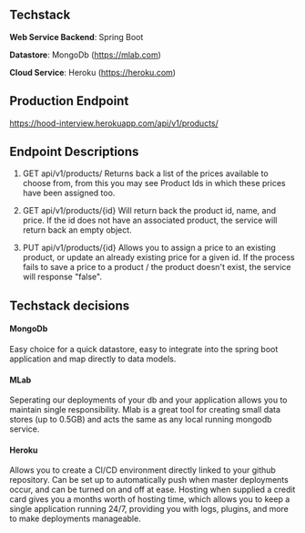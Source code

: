 ## Techstack
**Web Service Backend**: Spring Boot

**Datastore**: MongoDb (https://mlab.com)

**Cloud Service**: Heroku (https://heroku.com)

## Production Endpoint
https://hood-interview.herokuapp.com/api/v1/products/

## Endpoint Descriptions

1) GET api/v1/products/
Returns back a list of the prices available to choose from, from this you may see Product Ids in which these prices have been assigned too.

2) GET api/v1/products/{id}
Will return back the product id, name, and price. If the id does not have an associated product, the service will return back an empty object.

3) PUT api/v1/products/{id}
Allows you to assign a price to an existing product, or update an already existing price for a given id.
If the process fails to save a price to a product / the product doesn't exist, the service will response "false".

## Techstack decisions
#### MongoDb
Easy choice for a quick datastore, easy to integrate into the spring boot application and map directly to data models.

#### MLab
Seperating our deployments of your db and your application allows you to maintain single responsibility. Mlab is a great tool for creating
small data stores (up to 0.5GB) and acts the same as any local running mongodb service.

#### Heroku
Allows you to create a CI/CD environment directly linked to your github repository. Can be set up to automatically push when master deployments
occur, and can be turned on and off at ease. Hosting when supplied a credit card gives you a months worth of hosting time, which allows you
to keep a single application running 24/7, providing you with logs, plugins, and more to make deployments manageable.
